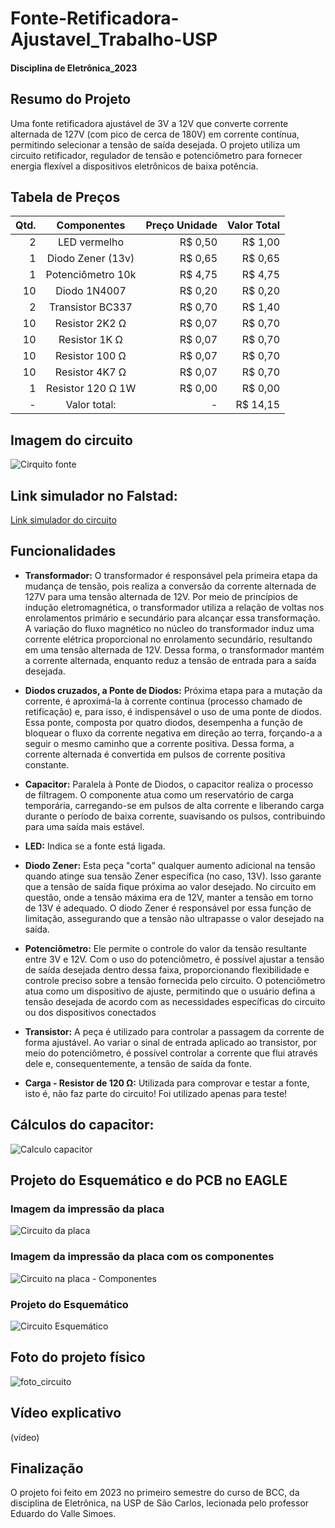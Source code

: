 # Fonte-Retificadora-Ajustavel_Trabalho-USP
#### Disciplina de Eletrônica_2023

## Resumo do Projeto
Uma fonte retificadora ajustável de 3V a 12V que converte corrente alternada de 127V (com pico de cerca de 180V) em corrente contínua, permitindo selecionar a tensão de saída desejada. O projeto utiliza um circuito retificador, regulador de tensão e potenciômetro para fornecer energia flexível a dispositivos eletrônicos de baixa potência.

## Tabela de Preços
| Qtd. | Componentes         | Preço Unidade | Valor Total |
|-----:|:-------------------:| -------------:| -----------:|
| 2    | LED vermelho        | R$ 0,50       | R$ 1,00     |
| 1    | Diodo Zener (13v)   | R$ 0,65       | R$ 0,65     | 
| 1    | Potenciômetro 10k   | R$ 4,75       | R$ 4,75     |
| 10   | Diodo 1N4007        | R$ 0,20       | R$ 0,20     |
| 2    | Transistor BC337    | R$ 0,70       | R$ 1,40     |
| 10   | Resistor 2K2 Ω      | R$ 0,07       | R$ 0,70     |
| 10   | Resistor 1K Ω       | R$ 0,07       | R$ 0,70     |
| 10   | Resistor 100 Ω      | R$ 0,07       | R$ 0,70     |
| 10   | Resistor 4K7 Ω      | R$ 0,07       | R$ 0,70     |
| 1    | Resistor 120 Ω  1W  | R$ 0,00       | R$ 0,00     |
| -    | Valor total:        | -             | R$ 14,15    |

## Imagem do circuito
![Cirquito fonte](https://github.com/eduda-agc/FonteRetificadoraAjustavel-Trabalho-USP/assets/137100218/c41f07ee-a6f9-435e-9d52-1bffe82398d6)

## Link simulador no Falstad:
[Link simulador do circuito ](https://tinyurl.com/25djvyen)

## Funcionalidades
+ **Transformador:** O transformador é responsável pela primeira etapa da mudança de tensão, pois realiza a conversão da corrente alternada de 127V para uma tensão alternada de 12V. Por meio de princípios de indução eletromagnética, o transformador utiliza a relação de voltas nos enrolamentos primário e secundário para alcançar essa transformação. A variação do fluxo magnético no núcleo do transformador induz uma corrente elétrica proporcional no enrolamento secundário, resultando em uma tensão alternada de 12V. Dessa forma, o transformador mantém a corrente alternada, enquanto reduz a tensão de entrada para a saída desejada.

+ **Diodos cruzados, a Ponte de Diodos:** Próxima etapa para a mutação da corrente, é aproximá-la à corrente contínua (processo chamado de retificação) e, para isso, é indispensável o uso de uma ponte de diodos. Essa ponte, composta por quatro diodos, desempenha a função de bloquear o fluxo da corrente negativa em direção ao terra, forçando-a a seguir o mesmo caminho que a corrente positiva. Dessa forma, a corrente alternada é convertida em pulsos de corrente positiva constante.

+ **Capacitor:** Paralela à Ponte de Diodos, o capacitor realiza o processo de filtragem. O componente atua como um reservatório de carga temporária, carregando-se em pulsos de alta corrente e liberando carga durante o período de baixa corrente, suavisando os pulsos,  contribuindo para uma saída mais estável. 

+ **LED:** Indica se a fonte está ligada.

+ **Diodo Zener:** Esta peça "corta" qualquer aumento adicional na tensão quando atinge sua tensão Zener específica (no caso, 13V). Isso garante que a tensão de saída fique próxima ao valor desejado. No circuito em questão, onde a tensão máxima era de 12V, manter a tensão em torno de 13V é adequado. O diodo Zener é responsável por essa função de limitação, assegurando que a tensão não ultrapasse o valor desejado na saída.

+ **Potenciômetro:** Ele permite o controle do valor da tensão resultante entre 3V e 12V. Com o uso do potenciômetro, é possível ajustar a tensão de saída desejada dentro dessa faixa, proporcionando flexibilidade e controle preciso sobre a tensão fornecida pelo circuito. O potenciômetro atua como um dispositivo de ajuste, permitindo que o usuário defina a tensão desejada de acordo com as necessidades específicas do circuito ou dos dispositivos conectados

+ **Transistor:** A peça é utilizado para controlar a passagem da corrente de forma ajustável. Ao variar o sinal de entrada aplicado ao transistor, por meio do potenciômetro, é possível controlar a corrente que flui através dele e, consequentemente, a tensão de saída da fonte. 

+ **Carga - Resistor de 120 Ω:** Utilizada para comprovar e testar a fonte, isto é, não faz parte do circuito! Foi utilizado apenas para teste!

## Cálculos do capacitor:
![Calculo capacitor](https://github.com/eduda-agc/FonteRetificadoraAjustavel-Trabalho-USP/assets/137100218/706d73db-f02e-4e5a-b86e-ce2cc415eff1)

## Projeto do Esquemático e do PCB no EAGLE
### Imagem da impressão da placa
![Circuito da placa](https://github.com/eduda-agc/FonteRetificadoraAjustavel-Trabalho-USP/assets/137100218/361f6cd0-e0f1-41e7-8ebd-da1032864632)

### Imagem da impressão da placa com os componentes 
![Circuito na placa - Componentes](https://github.com/eduda-agc/FonteRetificadoraAjustavel-Trabalho-USP/assets/137100218/3d46e2ed-e801-4df5-9236-e6f3deb32221)

### Projeto do Esquemático
![Circuito Esquemático](https://github.com/eduda-agc/FonteRetificadoraAjustavel-Trabalho-USP/assets/137100218/97c5cdfa-10ec-4909-bbdf-4f3534e01178)

## Foto do projeto físico
![foto_circuito](https://github.com/eduda-agc/FonteRetificadoraAjustavel-Trabalho-USP/assets/137100218/ac912fa7-59f0-4263-bac3-51cfd4b172f0)

## Vídeo explicativo
(vídeo)

## Finalização
O projeto foi feito em 2023 no primeiro semestre do curso de BCC, da disciplina de Eletrônica,
na USP de São Carlos, lecionada pelo professor Eduardo do Valle Simoes. 




